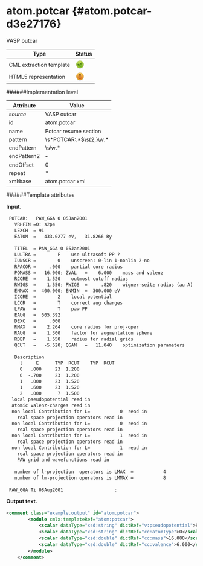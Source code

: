 # atom.potcar {#atom.potcar-d3e27176}

VASP outcar

| Type                                                                                                                                                | Status                                                                                                                                              |
|----|----|
| CML extraction template                                                                                                                             | ![](/imgs/Total.png)                                                                                                                                |
| HTML5 representation                                                                                                                                | ![](/imgs/Partial.png)                                                                                                                              |

######Implementation level

| Attribute                                                                                                                                           | Value                                                                                                                                               |
|----|----|
| *source*                                                                                                                                            | VASP outcar                                                                                                                                         |
| id                                                                                                                                                  | atom.potcar                                                                                                                                         |
| name                                                                                                                                                | Potcar resume section                                                                                                                               |
| pattern                                                                                                                                             | \\s\*POTCAR:.\*\$\\s{2,}\\w.\*                                                                                                                      |
| endPattern                                                                                                                                          | \\s\\w.\*                                                                                                                                           |
| endPattern2                                                                                                                                         | \~                                                                                                                                                  |
| endOffset                                                                                                                                           | 0                                                                                                                                                   |
| repeat                                                                                                                                              | \*                                                                                                                                                  |
| xml:base                                                                                                                                            | atom.potcar.xml                                                                                                                                     |

######Template attributes

**Input.**

     POTCAR:   PAW_GGA O 05Jan2001                    
       VRHFIN =O: s2p4                                                              
       LEXCH  = 91                                                                  
       EATOM  =   433.0277 eV,   31.8266 Ry                                         
                                                                                    
       TITEL  = PAW_GGA O 05Jan2001                                                 
       LULTRA =        F    use ultrasoft PP ?                                      
       IUNSCR =        0    unscreen: 0-lin 1-nonlin 2-no                           
       RPACOR =     .000    partial core radius                                     
       POMASS =   16.000; ZVAL   =    6.000    mass and valenz                      
       RCORE  =    1.520    outmost cutoff radius                                   
       RWIGS  =    1.550; RWIGS  =     .820    wigner-seitz radius (au A)           
       ENMAX  =  400.000; ENMIN  =  300.000 eV                                      
       ICORE  =        2    local potential                                         
       LCOR   =        T    correct aug charges                                     
       LPAW   =        T    paw PP                                                  
       EAUG   =  605.392                                                            
       DEXC   =     .000                                                            
       RMAX   =    2.264    core radius for proj-oper                               
       RAUG   =    1.300    factor for augmentation sphere                          
       RDEP   =    1.550    radius for radial grids                                 
       QCUT   =   -5.520; QGAM   =   11.040    optimization parameters              
                                                                                    
       Description                                                                  
         l     E      TYP  RCUT    TYP  RCUT                                        
         0   .000     23  1.200                                                     
         0  -.700     23  1.200                                                     
         1   .000     23  1.520                                                     
         1   .600     23  1.520                                                     
         2   .000      7  1.500                                                     
      local pseudopotential read in
      atomic valenz-charges read in
      non local Contribution for L=           0  read in
        real space projection operators read in
      non local Contribution for L=           0  read in
        real space projection operators read in
      non local Contribution for L=           1  read in
        real space projection operators read in
      non local Contribution for L=           1  read in
        real space projection operators read in
        PAW grid and wavefunctions read in
     
       number of l-projection  operators is LMAX  =           4
       number of lm-projection operators is LMMAX =           8
     
     PAW_GGA Ti 08Aug2001                   :   
        

**Output text.**

```xml
<comment class="example.output" id="atom.potcar"> 
        <module cmlx:templateRef="atom:potcar">
            <scalar dataType="xsd:string" dictRef="v:pseudopotential">PAW_PBE O 08Apr2002</scalar>
            <scalar dataType="xsd:string" dictRef="cc:atomType">O</scalar>
            <scalar dataType="xsd:double" dictRef="cc:mass">16.000</scalar>
            <scalar dataType="xsd:double" dictRef="cc:valence">6.000</scalar>
        </module> 
    </comment>
```
